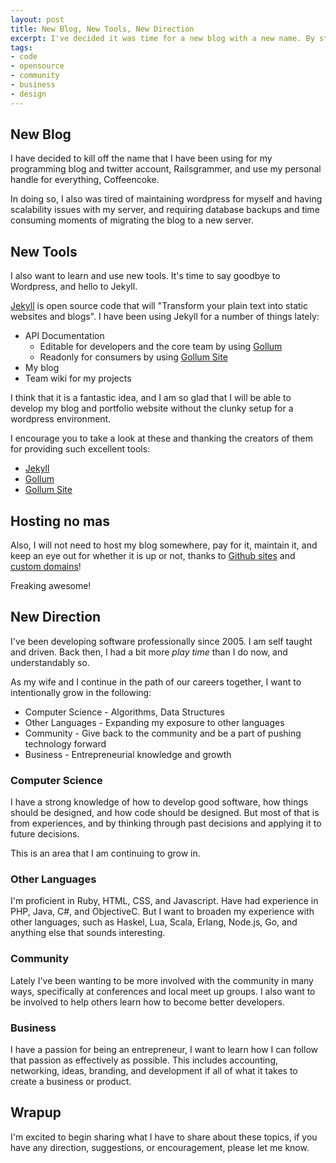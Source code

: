 ```yaml
---
layout: post
title: New Blog, New Tools, New Direction
excerpt: I've decided it was time for a new blog with a new name. By starting a new blog, I have some new tools that you should look in to. Reliable hosting for my blog for free, using Github! New direction for my blog, focusing on Computer Science, Other Languages, Community, and Business.
tags:
- code
- opensource
- community
- business
- design
---
```


## New Blog

I have decided to kill off the name that I have been using for my programming blog and twitter account, Railsgrammer, and use my personal handle for everything, Coffeencoke.

In doing so, I also was tired of maintaining wordpress for myself and having scalability issues with my server, and requiring database backups and time consuming moments of migrating the blog to a new server.

## New Tools

I also want to learn and use new tools.  It's time to say goodbye to Wordpress, and hello to Jekyll.

[Jekyll](http://jekyllrb.com/) is open source code that will "Transform your plain text into static websites and blogs".  I have been using Jekyll for a number of things lately:

* API Documentation
	* Editable for developers and the core team by using [Gollum](https://github.com/gollum/gollum)
	* Readonly for consumers by using [Gollum Site](https://github.com/dreverri/gollum-site)
* My blog
* Team wiki for my projects

I think that it is a fantastic idea, and I am so glad that I will be able to develop my blog and portfolio website without the clunky setup for a wordpress environment.

I encourage you to take a look at these and thanking the creators of them for providing such excellent tools:

* [Jekyll](https://github.com/mojombo/jekyll)
* [Gollum](https://github.com/gollum/gollum)
* [Gollum Site](https://github.com/dreverri/gollum-site)

## Hosting no mas

Also, I will not need to host my blog somewhere, pay for it, maintain it, and keep an eye out for whether it is up or not, thanks to [Github sites](http://pages.github.com/) and [custom domains](https://help.github.com/articles/setting-up-a-custom-domain-with-pages)!

Freaking awesome!

## New Direction

I've been developing software professionally since 2005.  I am self taught and driven.  Back then, I had a bit more *play time* than I do now, and understandably so.

As my wife and I continue in the path of our careers together, I want to intentionally grow in the following:

* Computer Science - Algorithms, Data Structures
* Other Languages - Expanding my exposure to other languages
* Community - Give back to the community and be a part of pushing technology forward
* Business - Entrepreneurial knowledge and growth

### Computer Science

I have a strong knowledge of how to develop good software, how things should be designed, and how code should be designed. But most of that is from experiences, and by thinking through past decisions and applying it to future decisions.

This is an area that I am continuing to grow in.

### Other Languages

I'm proficient in Ruby, HTML, CSS, and Javascript. Have had experience in PHP, Java, C#, and ObjectiveC. But I want to broaden my experience with other languages, such as Haskel, Lua, Scala, Erlang, Node.js, Go, and anything else that sounds interesting.

### Community

Lately I've been wanting to be more involved with the community in many ways, specifically at conferences and local meet up groups. I also want to be involved to help others learn how to become better developers.

### Business

I have a passion for being an entrepreneur, I want to learn how I can follow that passion as effectively as possible.  This includes accounting, networking, ideas, branding, and development if all of what it takes to create a business or product.

## Wrapup

I'm excited to begin sharing what I have to share about these topics, if you have any direction, suggestions, or encouragement, please let me know.
